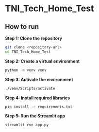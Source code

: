 # TNI_Tech_Home_Test
## How to run

**Step 1: Clone the repository**
```bash
git clone <repository-url>
cd TNI_Tech_Home_Test
```

**Step 2: Create a virtual environment**
```bash
python -m venv venv
```

**Step 3: Activate the environment**
```bash
./venv/Scripts/activate
```

**Step 4: Install required libraries**
```bash
pip install -r requirements.txt
```

**Step 5: Run the Streamlit app**
```bash
streamlit run app.py
```

